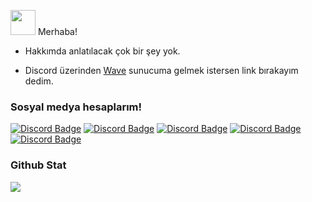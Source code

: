 <img src="https://cdn.discordapp.com/emojis/1050910625401942096.gif?size=128" width="40px"> Merhaba!

- Hakkımda anlatılacak çok bir şey yok.

- Discord üzerinden [Wave](https://discord.gg/SF2jkZxrBv) sunucuma gelmek istersen link bırakayım dedim.

<h3>Sosyal medya hesaplarım!</h3>

[![Discord Badge](https://img.shields.io/badge/Discord%20-7289DA.svg?&amp;style=for-the-badge&amp;logo=discord&amp;logoColor=white)](https://discord.com/users/930212876155752488)
[![Discord Badge](https://camo.githubusercontent.com/f2ce2edcac3b532f777b03eb309e4bbb4360258a6ad21f0ed0b235c44e3490b7/68747470733a2f2f696d672e736869656c64732e696f2f62616467652f53706f746966792d3145443736312e7376673f267374796c653d666f722d7468652d6261646765266c6f676f3d73706f74696679266c6f676f436f6c6f723d7768697465)](https://open.spotify.com/user/iox8qv16yascdqr5xse8hgxhk?si=8cade2865e2147e7)
[![Discord Badge](https://camo.githubusercontent.com/879960678d9ffdf8e06af18461cbd19008e3207b2dabc0d54a86726d558571b4/68747470733a2f2f696d672e736869656c64732e696f2f62616467652f2543342542306e7374616772616d2532302d3861336162392e7376673f267374796c653d666f722d7468652d6261646765266c6f676f3d696e7374616772616d266c6f676f436f6c6f723d7768697465)](https://www.instagram.com/pose.online/)
[![Discord Badge](https://img.shields.io/badge/YouTube-ff0000.svg?&amp;style=for-the-badge&amp;logo=youtube&amp;logoColor=white)](https://www.youtube.com/channel/UCRjjwWF0azaFJ8pnuqPevnQ)
[![Discord Badge](https://img.shields.io/badge/Github%20-171515.svg?&amp;style=for-the-badge&amp;logo=github&amp;logoColor=white)](https://github.com/posEz)

<div >
<h3>Github Stat</h3>
   <a href="https://github.com/BetaWile" target="_blank">
      <img src="https://github-readme-stats.vercel.app/api/?username=posEz&show_icons=true&title_color=fff&icon_color=79ff97&text_color=9f9f9f&bg_color=151515">
   </a>
</div>
